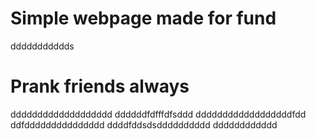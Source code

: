 # Simple webpage made for fund
ddddddddddds
# Prank friends always
ddddddddddddddddddd
ddddddfdfffdfsddd
ddddddddddddddddddfdd
ddfddddddddddddddd
ddddfddsdsdddddddddd
dddddddddddd